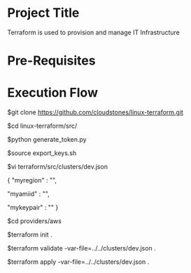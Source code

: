 Project Title
=====================
Terraform is used to provision and manage IT Infrastructure

Pre-Requisites
============================



Execution Flow
=====================

$git clone https://github.com/cloudstones/linux-terraform.git

$cd linux-terraform/src/

$python generate_token.py

$source export_keys.sh

$vi terraform/src/clusters/dev.json

{
"myregion" : "",

"myamiid" : "",
  
"mykeypair" : ""
}

$cd providers/aws

$terraform init .

$terraform validate -var-file=../../clusters/dev.json .

$terraform apply -var-file=../../clusters/dev.json .
